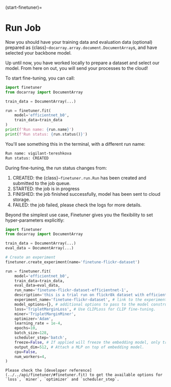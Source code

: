 (start-finetuner)=
# Run Job

Now you should have your training data and evaluation data (optional) prepared as {class}`~docarray.array.document.DocumentArray`s,
and have selected your backbone model.

Up until now, you have worked locally to prepare a dataset and select our model. From here on out, you will send your processes to the cloud!

To start fine-tuning, you can call:

```python
import finetuner
from docarray import DocumentArray

train_data = DocumentArray(...)

run = finetuner.fit(
    model='efficientnet_b0',
    train_data=train_data
)
print(f'Run name: {run.name}')
print(f'Run status: {run.status()}')
```

You'll see something this in the terminal, with a different run name:

```bash
Run name: vigilant-tereshkova
Run status: CREATED
```

During fine-tuning,
the run status changes from:
1. CREATED: the {class}`~finetuner.run.Run` has been created and submitted to the job queue.
2. STARTED: the job is in progress
3. FINISHED: the job finished successfully, model has been sent to cloud storage.
4. FAILED: the job failed, please check the logs for more details.

Beyond the simplest use case,
Finetuner gives you the flexibility to set hyper-parameters explicitly:

```python
import finetuner
from docarray import DocumentArray

train_data = DocumentArray(...)
eval_data = DocumentArray(...)

# Create an experiment
finetuner.create_experiment(name='finetune-flickr-dataset')

run = finetuner.fit(
    model='efficientnet_b0',
    train_data=train_data,
    eval_data=eval_data, 
    run_name='finetune-flickr-dataset-efficientnet-1',
    description='this is a trial run on flickr8k dataset with efficientnet b0.',
    experiment_name='finetune-flickr-dataset', # link to the experiment created above.
    model_options={}, # additional options to pass to the model constructor
    loss='TripletMarginLoss', # Use CLIPLoss for CLIP fine-tuning.
    miner='TripletMarginMiner',
    optimizer='Adam',
    learning_rate = 1e-4,
    epochs=10,
    batch_size=128,
    scheduler_step='batch',
    freeze=False, # If applied will freeze the embedding model, only train the MLP.
    output_dim=512, # Attach a MLP on top of embedding model.
    cpu=False,
    num_workers=4,
)
```

```{Important}
Please check the [developer reference](../../api/finetuner/#finetuner.fit) to get the available options for `loss`, `miner`, `optimizer` and `scheduler_step`.
```